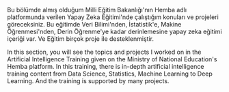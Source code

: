 Bu bölümde almış olduğum Milli Eğitim Bakanlığı'nın Hemba adlı platformunda verilen Yapay Zeka Eğitimi'nde çalıştığım konuları ve projeleri göreceksiniz. Bu eğitimde Veri Bilimi'nden, İstatistik'e, Makine Öğrenmesi'nden, Derin Öğrenme'ye kadar derinlemesine yapay zeka eğitimi içeriği var. Ve Eğitim birçok proje ile desteklenmiştir.

In this section, you will see the topics and projects I worked on in the Artificial Intelligence Training given on the Ministry of National Education's Hemba platform. In this training, there is in-depth artificial intelligence training content from Data Science, Statistics, Machine Learning to Deep Learning. And the training is supported by many projects.
